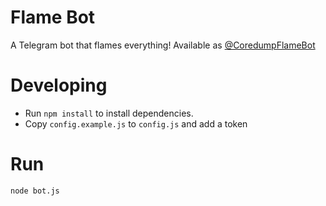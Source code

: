# Flame Bot

A Telegram bot that flames everything! Available as
[@CoredumpFlameBot](https://telegram.me/CoredumpFlameBot)

# Developing

 * Run `npm install` to install dependencies.
 * Copy `config.example.js` to `config.js` and add a token

# Run

    node bot.js

